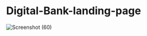 # Digital-Bank-landing-page
![Screenshot (60)](https://user-images.githubusercontent.com/80892374/230626040-7d40f766-d127-4aeb-99b6-42594f2d8fa9.png)
